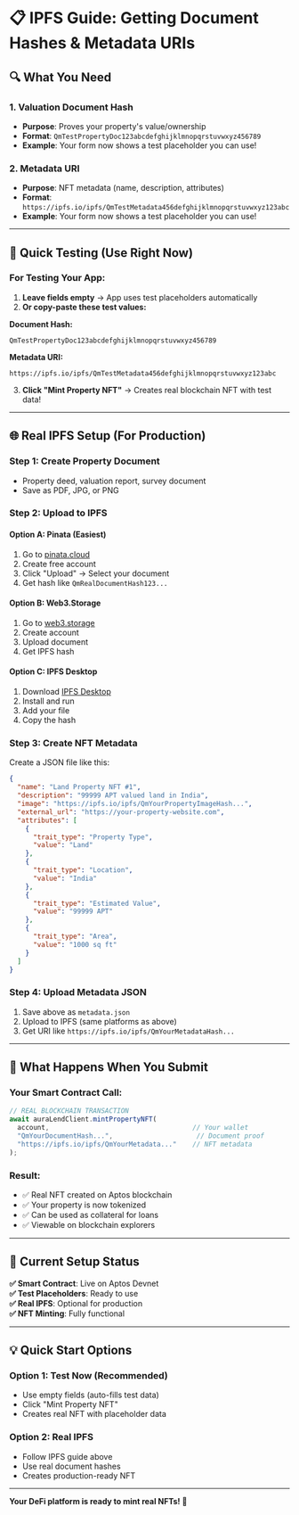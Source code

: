 # 📋 **IPFS Guide: Getting Document Hashes & Metadata URIs**

## 🔍 **What You Need**

### **1. Valuation Document Hash**
- **Purpose**: Proves your property's value/ownership
- **Format**: `QmTestPropertyDoc123abcdefghijklmnopqrstuvwxyz456789`
- **Example**: Your form now shows a test placeholder you can use!

### **2. Metadata URI** 
- **Purpose**: NFT metadata (name, description, attributes)
- **Format**: `https://ipfs.io/ipfs/QmTestMetadata456defghijklmnopqrstuvwxyz123abc`
- **Example**: Your form now shows a test placeholder you can use!

---

## 🚀 **Quick Testing (Use Right Now)**

### **For Testing Your App:**
1. **Leave fields empty** → App uses test placeholders automatically
2. **Or copy-paste these test values:**

**Document Hash:**
```
QmTestPropertyDoc123abcdefghijklmnopqrstuvwxyz456789
```

**Metadata URI:**
```
https://ipfs.io/ipfs/QmTestMetadata456defghijklmnopqrstuvwxyz123abc
```

3. **Click "Mint Property NFT"** → Creates real blockchain NFT with test data!

---

## 🌐 **Real IPFS Setup (For Production)**

### **Step 1: Create Property Document**
- Property deed, valuation report, survey document
- Save as PDF, JPG, or PNG

### **Step 2: Upload to IPFS**

#### **Option A: Pinata (Easiest)**
1. Go to [pinata.cloud](https://pinata.cloud)
2. Create free account
3. Click "Upload" → Select your document
4. Get hash like `QmRealDocumentHash123...`

#### **Option B: Web3.Storage**
1. Go to [web3.storage](https://web3.storage)
2. Create account
3. Upload document
4. Get IPFS hash

#### **Option C: IPFS Desktop**
1. Download [IPFS Desktop](https://docs.ipfs.tech/install/ipfs-desktop/)
2. Install and run
3. Add your file
4. Copy the hash

### **Step 3: Create NFT Metadata**
Create a JSON file like this:

```json
{
  "name": "Land Property NFT #1",
  "description": "99999 APT valued land in India",
  "image": "https://ipfs.io/ipfs/QmYourPropertyImageHash...",
  "external_url": "https://your-property-website.com",
  "attributes": [
    {
      "trait_type": "Property Type",
      "value": "Land"
    },
    {
      "trait_type": "Location", 
      "value": "India"
    },
    {
      "trait_type": "Estimated Value",
      "value": "99999 APT"
    },
    {
      "trait_type": "Area",
      "value": "1000 sq ft"
    }
  ]
}
```

### **Step 4: Upload Metadata JSON**
1. Save above as `metadata.json`
2. Upload to IPFS (same platforms as above)
3. Get URI like `https://ipfs.io/ipfs/QmYourMetadataHash...`

---

## 🎯 **What Happens When You Submit**

### **Your Smart Contract Call:**
```typescript
// REAL BLOCKCHAIN TRANSACTION
await auraLendClient.mintPropertyNFT(
  account,                                    // Your wallet
  "QmYourDocumentHash...",                     // Document proof
  "https://ipfs.io/ipfs/QmYourMetadata..."    // NFT metadata
);
```

### **Result:**
- ✅ Real NFT created on Aptos blockchain
- ✅ Your property is now tokenized
- ✅ Can be used as collateral for loans
- ✅ Viewable on blockchain explorers

---

## 🔧 **Current Setup Status**

**✅ Smart Contract**: Live on Aptos Devnet  
**✅ Test Placeholders**: Ready to use  
**✅ Real IPFS**: Optional for production  
**✅ NFT Minting**: Fully functional  

---

## 💡 **Quick Start Options**

### **Option 1: Test Now (Recommended)**
- Use empty fields (auto-fills test data)
- Click "Mint Property NFT"
- Creates real NFT with placeholder data

### **Option 2: Real IPFS**
- Follow IPFS guide above
- Use real document hashes
- Creates production-ready NFT

---

**Your DeFi platform is ready to mint real NFTs! 🚀**
